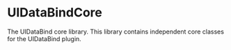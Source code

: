 # UIDataBindCore

The UIDataBind core library. This library contains independent core classes for the UIDataBind plugin.